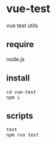 # vue-test
vue test utils

## require
node.js

## install
```
cd vue-test
npm i
```

## scripts
```
test
npm run test
```
